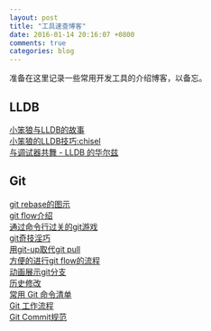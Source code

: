 ```yaml
---
layout: post
title: "工具速查博客"
date: 2016-01-14 20:16:07 +0800
comments: true
categories: blog
---
```

准备在这里记录一些常用开发工具的介绍博客，以备忘。
<!--more-->

## LLDB
[小笨狼与LLDB的故事](http://www.jianshu.com/p/e89af3e9a8d7)<br>
[小笨狼的LLDB技巧:chisel](http://www.jianshu.com/p/afaaacc55460)<br>
[与调试器共舞 - LLDB 的华尔兹](http://objccn.io/issue-19-2/)

## Git
[git rebase的图示](https://schacon.github.io/gitbook/4_rebasing.html)<br>
[git flow介绍](http://nvie.com/posts/a-successful-git-branching-model/)<br>
[通过命令行过关的git游戏](https://github.com/git-game/git-game )<br>
[git奇技淫巧](https://github.com/tiimgreen/github-cheat-sheet)<br>
[用git-up取代git pull](https://github.com/aanand/git-up)<br>
[方便的进行git flow的流程](https://github.com/nvie/gitflow)<br>
[动画展示git分支](http://pcottle.github.io/learnGitBranching/)<br>
[历史修改](http://backlogtool.com/git-guide/en/stepup/stepup7_1.html)<br>
[常用 Git 命令清单](http://www.ruanyifeng.com/blog/2015/12/git-cheat-sheet.html)<br>
[Git 工作流程](http://www.ruanyifeng.com/blog/2015/12/git-workflow.html)<br>
[Git Commit规范](http://www.ruanyifeng.com/blog/2016/01/commit_message_change_log.html) 